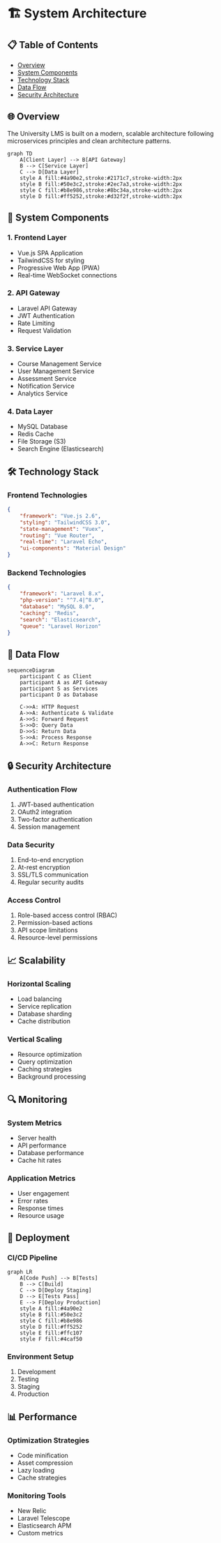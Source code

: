 # 🏗️ System Architecture

## 📋 Table of Contents
- [Overview](#overview)
- [System Components](#system-components)
- [Technology Stack](#technology-stack)
- [Data Flow](#data-flow)
- [Security Architecture](#security-architecture)

## 🌐 Overview

The University LMS is built on a modern, scalable architecture following microservices principles and clean architecture patterns.

```mermaid
graph TD
    A[Client Layer] --> B[API Gateway]
    B --> C[Service Layer]
    C --> D[Data Layer]
    style A fill:#4a90e2,stroke:#2171c7,stroke-width:2px
    style B fill:#50e3c2,stroke:#2ec7a3,stroke-width:2px
    style C fill:#b8e986,stroke:#8bc34a,stroke-width:2px
    style D fill:#ff5252,stroke:#d32f2f,stroke-width:2px
```

## 🔧 System Components

### 1. Frontend Layer
- Vue.js SPA Application
- TailwindCSS for styling
- Progressive Web App (PWA)
- Real-time WebSocket connections

### 2. API Gateway
- Laravel API Gateway
- JWT Authentication
- Rate Limiting
- Request Validation

### 3. Service Layer
- Course Management Service
- User Management Service
- Assessment Service
- Notification Service
- Analytics Service

### 4. Data Layer
- MySQL Database
- Redis Cache
- File Storage (S3)
- Search Engine (Elasticsearch)

## 🛠️ Technology Stack

### Frontend Technologies
```json
{
    "framework": "Vue.js 2.6",
    "styling": "TailwindCSS 3.0",
    "state-management": "Vuex",
    "routing": "Vue Router",
    "real-time": "Laravel Echo",
    "ui-components": "Material Design"
}
```

### Backend Technologies
```json
{
    "framework": "Laravel 8.x",
    "php-version": "^7.4|^8.0",
    "database": "MySQL 8.0",
    "caching": "Redis",
    "search": "Elasticsearch",
    "queue": "Laravel Horizon"
}
```

## 🔄 Data Flow

```mermaid
sequenceDiagram
    participant C as Client
    participant A as API Gateway
    participant S as Services
    participant D as Database
    
    C->>A: HTTP Request
    A->>A: Authenticate & Validate
    A->>S: Forward Request
    S->>D: Query Data
    D->>S: Return Data
    S->>A: Process Response
    A->>C: Return Response
```

## 🔒 Security Architecture

### Authentication Flow
1. JWT-based authentication
2. OAuth2 integration
3. Two-factor authentication
4. Session management

### Data Security
1. End-to-end encryption
2. At-rest encryption
3. SSL/TLS communication
4. Regular security audits

### Access Control
1. Role-based access control (RBAC)
2. Permission-based actions
3. API scope limitations
4. Resource-level permissions

## 📈 Scalability

### Horizontal Scaling
- Load balancing
- Service replication
- Database sharding
- Cache distribution

### Vertical Scaling
- Resource optimization
- Query optimization
- Caching strategies
- Background processing

## 🔍 Monitoring

### System Metrics
- Server health
- API performance
- Database performance
- Cache hit rates

### Application Metrics
- User engagement
- Error rates
- Response times
- Resource usage

## 🚀 Deployment

### CI/CD Pipeline
```mermaid
graph LR
    A[Code Push] --> B[Tests]
    B --> C[Build]
    C --> D[Deploy Staging]
    D --> E[Tests Pass]
    E --> F[Deploy Production]
    style A fill:#4a90e2
    style B fill:#50e3c2
    style C fill:#b8e986
    style D fill:#ff5252
    style E fill:#ffc107
    style F fill:#4caf50
```

### Environment Setup
1. Development
2. Testing
3. Staging
4. Production

## 📊 Performance

### Optimization Strategies
- Code minification
- Asset compression
- Lazy loading
- Cache strategies

### Monitoring Tools
- New Relic
- Laravel Telescope
- Elasticsearch APM
- Custom metrics 